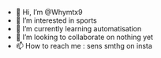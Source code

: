 - 👋 Hi, I’m @Whymtx9
- 👀 I’m interested in sports
- 🌱 I’m currently learning automatisation
- 💞️ I’m looking to collaborate on nothing yet
- 📫 How to reach me : sens smthg on insta

<!---
Whymtx9/Whymtx9 is a ✨ special ✨ repository because its `README.md` (this file) appears on your GitHub profile.
You can click the Preview link to take a look at your changes.
--->
